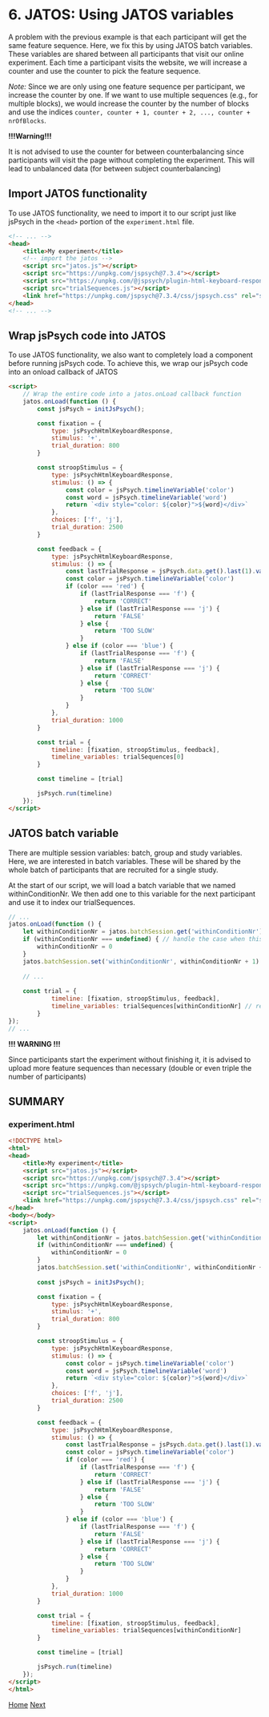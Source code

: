 # 6. JATOS: Using JATOS variables

A problem with the previous example is that each participant will get the same feature sequence.
Here, we fix this by using JATOS batch variables. These variables are shared between all
participants that visit our online experiment. Each time a participant visits the website, we will
increase a counter and use the counter to pick the feature sequence.

*Note:*
Since we are only using one feature sequence per participant, we increase the counter by one. If we
want to use multiple sequences (e.g., for multiple blocks), we would increase the counter by the
number of blocks and use the indices `counter, counter + 1, counter + 2, ..., counter + nrOfBlocks`.

**!!!Warning!!!**

It is not advised to use the counter for between counterbalancing since participants will visit the
page without completing the experiment. This will lead to unbalanced data (for between subject
counterbalancing)

## Import JATOS functionality

To use JATOS functionality, we need to import it to our script just like jsPsych in the `<head>`
portion of the `experiment.html` file.

```html
<!-- ... -->
<head>
    <title>My experiment</title>
    <!-- import the jatos -->
    <script src="jatos.js"></script>
    <script src="https://unpkg.com/jspsych@7.3.4"></script>
    <script src="https://unpkg.com/@jspsych/plugin-html-keyboard-response@1.1.3"></script>
    <script src="trialSequences.js"></script>
    <link href="https://unpkg.com/jspsych@7.3.4/css/jspsych.css" rel="stylesheet" type="text/css"/>
</head>
<!-- ... -->
```

## Wrap jsPsych code into JATOS

To use JATOS functionality, we also want to completely load a component before running jsPsych code.
To achieve this, we wrap our jsPsych code into an onload callback of JATOS

```html
<script>
    // Wrap the entire code into a jatos.onLoad callback function
    jatos.onLoad(function () {
        const jsPsych = initJsPsych();

        const fixation = {
            type: jsPsychHtmlKeyboardResponse,
            stimulus: '+',
            trial_duration: 800
        }

        const stroopStimulus = {
            type: jsPsychHtmlKeyboardResponse,
            stimulus: () => {
                const color = jsPsych.timelineVariable('color')
                const word = jsPsych.timelineVariable('word')
                return `<div style="color: ${color}">${word}</div>`
            },
            choices: ['f', 'j'],
            trial_duration: 2500
        }

        const feedback = {
            type: jsPsychHtmlKeyboardResponse,
            stimulus: () => {
                const lastTrialResponse = jsPsych.data.get().last(1).values()[0].response
                const color = jsPsych.timelineVariable('color')
                if (color === 'red') {
                    if (lastTrialResponse === 'f') {
                        return 'CORRECT'
                    } else if (lastTrialResponse === 'j') {
                        return 'FALSE'
                    } else {
                        return 'TOO SLOW'
                    }
                } else if (color === 'blue') {
                    if (lastTrialResponse === 'f') {
                        return 'FALSE'
                    } else if (lastTrialResponse === 'j') {
                        return 'CORRECT'
                    } else {
                        return 'TOO SLOW'
                    }
                }
            },
            trial_duration: 1000
        }

        const trial = {
            timeline: [fixation, stroopStimulus, feedback],
            timeline_variables: trialSequences[0]
        }

        const timeline = [trial]

        jsPsych.run(timeline)
    });
</script>
```

## JATOS batch variable
There are multiple session variables: batch, group and study variables. Here, we are interested in batch variables. These will be shared by the whole batch of participants that are recruited for a single study.

At the start of our script, we will load a batch variable that we named withinConditionNr. We then add one to this variable for the next participant and use it to index our trialSequences.

```javascript
// ...
jatos.onLoad(function () {
    let withinConditionNr = jatos.batchSession.get('withinConditionNr') // get the number
    if (withinConditionNr === undefined) { // handle the case when this is not initialized yet for the first participant
        withinConditionNr = 0
    }
    jatos.batchSession.set('withinConditionNr', withinConditionNr + 1) // upload the increased number
    
    // ...
    
    const trial = {
            timeline: [fixation, stroopStimulus, feedback],
            timeline_variables: trialSequences[withinConditionNr] // replace the zero with the withinConditionNr
        }
});
// ...
```

**!!! WARNING !!!**

Since participants start the experiment without finishing it, it is advised to upload more feature sequences than necessary (double or even triple the number of participants)

## SUMMARY

### experiment.html
```html
<!DOCTYPE html>
<html>
<head>
    <title>My experiment</title>
    <script src="jatos.js"></script>
    <script src="https://unpkg.com/jspsych@7.3.4"></script>
    <script src="https://unpkg.com/@jspsych/plugin-html-keyboard-response@1.1.3"></script>
    <script src="trialSequences.js"></script>
    <link href="https://unpkg.com/jspsych@7.3.4/css/jspsych.css" rel="stylesheet" type="text/css"/>
</head>
<body></body>
<script>
    jatos.onLoad(function () {
        let withinConditionNr = jatos.batchSession.get('withinConditionNr')
        if (withinConditionNr === undefined) {
            withinConditionNr = 0
        }
        jatos.batchSession.set('withinConditionNr', withinConditionNr + 1) 
        
        const jsPsych = initJsPsych();

        const fixation = {
            type: jsPsychHtmlKeyboardResponse,
            stimulus: '+',
            trial_duration: 800
        }

        const stroopStimulus = {
            type: jsPsychHtmlKeyboardResponse,
            stimulus: () => {
                const color = jsPsych.timelineVariable('color')
                const word = jsPsych.timelineVariable('word')
                return `<div style="color: ${color}">${word}</div>`
            },
            choices: ['f', 'j'],
            trial_duration: 2500
        }

        const feedback = {
            type: jsPsychHtmlKeyboardResponse,
            stimulus: () => {
                const lastTrialResponse = jsPsych.data.get().last(1).values()[0].response
                const color = jsPsych.timelineVariable('color')
                if (color === 'red') {
                    if (lastTrialResponse === 'f') {
                        return 'CORRECT'
                    } else if (lastTrialResponse === 'j') {
                        return 'FALSE'
                    } else {
                        return 'TOO SLOW'
                    }
                } else if (color === 'blue') {
                    if (lastTrialResponse === 'f') {
                        return 'FALSE'
                    } else if (lastTrialResponse === 'j') {
                        return 'CORRECT'
                    } else {
                        return 'TOO SLOW'
                    }
                }
            },
            trial_duration: 1000
        }

        const trial = {
            timeline: [fixation, stroopStimulus, feedback],
            timeline_variables: trialSequences[withinConditionNr]
        }

        const timeline = [trial]

        jsPsych.run(timeline)
    });
</script>
</html>
```

[Home](index.md) [Next]()